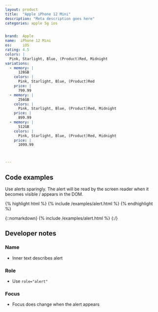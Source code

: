 ```yaml
---
layout: product
title:  "Apple iPhone 12 Mini"
description: "Meta description goes here"
categories: apple 5g ios


brand:  Apple
name:  iPhone 12 Mini
os:     iOS
rating: 4.5
colors: |
  Pink, Starlight, Blue, (Product)Red, Midnight
variations:
  - memory: |
      128GB
    colors: | 
      Pink, Starlight, Blue, (Product)Red
    price: |
      799.99
  - memory: |
      256GB
    colors: | 
      Pink, Starlight, Blue, (Product)Red, Midnight
    price: |
      899.99
  - memory: |
      512GB
    colors: | 
      Pink, Starlight, Blue, (Product)Red, Midnight
    price: |
      1099.99



---
```


## Code examples

Use alerts sparingly. The alert will be read by the screen reader when it becomes visible / appears in the DOM.

{% highlight html %}
{% include /examples/alert.html %}
{% endhighlight %}

{::nomarkdown}
<example>
{% include /examples/alert.html %}
</example>
{:/}


## Developer notes

### Name
- Inner text describes alert

### Role
- Use `role="alert"` 

### Focus
- Focus does change when the alert appears

